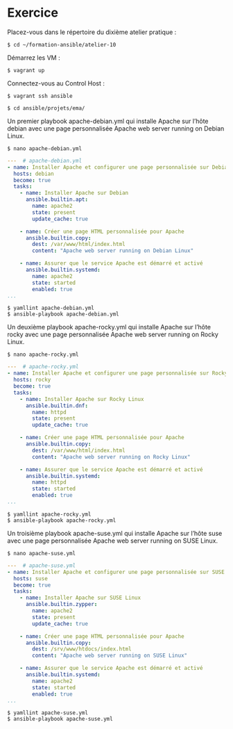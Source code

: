 # Exercice

Placez-vous dans le répertoire du dixième atelier pratique :

```$ cd ~/formation-ansible/atelier-10```

Démarrez les VM :

```$ vagrant up```

Connectez-vous au Control Host :

```$ vagrant ssh ansible```

```
$ cd ansible/projets/ema/
```
Un premier playbook apache-debian.yml qui installe Apache sur l’hôte debian avec une page personnalisée Apache web server running on Debian Linux.
```
$ nano apache-debian.yml
```

``` yml
---  # apache-debian.yml
- name: Installer Apache et configurer une page personnalisée sur Debian
  hosts: debian
  become: true
  tasks:
    - name: Installer Apache sur Debian
      ansible.builtin.apt:
        name: apache2
        state: present
        update_cache: true

    - name: Créer une page HTML personnalisée pour Apache
      ansible.builtin.copy:
        dest: /var/www/html/index.html
        content: "Apache web server running on Debian Linux"

    - name: Assurer que le service Apache est démarré et activé
      ansible.builtin.systemd:
        name: apache2
        state: started
        enabled: true
...
```
```
$ yamllint apache-debian.yml
$ ansible-playbook apache-debian.yml
```
Un deuxième playbook apache-rocky.yml qui installe Apache sur l’hôte rocky avec une page personnalisée Apache web server running on Rocky Linux.
```
$ nano apache-rocky.yml
```

```yml
---  # apache-rocky.yml
- name: Installer Apache et configurer une page personnalisée sur Rocky Linux
  hosts: rocky
  become: true
  tasks:
    - name: Installer Apache sur Rocky Linux
      ansible.builtin.dnf:
        name: httpd
        state: present
        update_cache: true

    - name: Créer une page HTML personnalisée pour Apache
      ansible.builtin.copy:
        dest: /var/www/html/index.html
        content: "Apache web server running on Rocky Linux"

    - name: Assurer que le service Apache est démarré et activé
      ansible.builtin.systemd:
        name: httpd
        state: started
        enabled: true
...
```
```
$ yamllint apache-rocky.yml
$ ansible-playbook apache-rocky.yml
```
Un troisième playbook apache-suse.yml qui installe Apache sur l’hôte suse avec une page personnalisée Apache web server running on SUSE Linux.
```
$ nano apache-suse.yml
```

```yml
---  # apache-suse.yml
- name: Installer Apache et configurer une page personnalisée sur SUSE Linux
  hosts: suse
  become: true
  tasks:
    - name: Installer Apache sur SUSE Linux
      ansible.builtin.zypper:
        name: apache2
        state: present
        update_cache: true

    - name: Créer une page HTML personnalisée pour Apache
      ansible.builtin.copy:
        dest: /srv/www/htdocs/index.html
        content: "Apache web server running on SUSE Linux"

    - name: Assurer que le service Apache est démarré et activé
      ansible.builtin.systemd:
        name: apache2
        state: started
        enabled: true
...
```
```
$ yamllint apache-suse.yml
$ ansible-playbook apache-suse.yml
```
